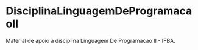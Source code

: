 # DisciplinaLinguagemDeProgramacaoII
Material de apoio à disciplina Linguagem De Programacao II - IFBA.
